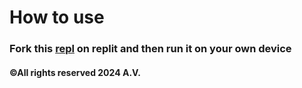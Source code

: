 <h1>How to use</h1>
<h3>Fork this <a href = "https://replit.com/@SuperSaiyanCoding/Jump-Made-with-Python-pygame?v=1#main.py">repl</a> on replit and then run it on your own device</h3>

<h4>©All rights reserved 2024 A.V.</h4>
